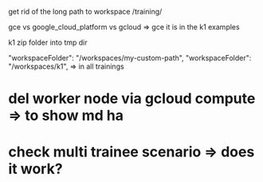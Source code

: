 get rid of the long path to workspace /training/

gce vs google_cloud_platform vs gcloud => gce it is in the k1 examples

<!-- -var=control_plane_target_pool_members_count=1
 -->

k1 zip folder into tmp dir

"workspaceFolder": "/workspaces/my-custom-path",
"workspaceFolder": "/workspaces/k1", => in all trainings

# del worker node via gcloud compute => to show md ha

# check multi trainee scenario => does it work?
